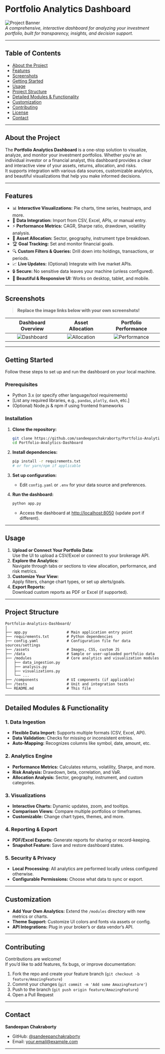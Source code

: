 # Portfolio Analytics Dashboard

![Project Banner](assets/banner.png)  
*A comprehensive, interactive dashboard for analyzing your investment portfolio, built for transparency, insights, and decision support.*

---

## Table of Contents

- [About the Project](#about-the-project)
- [Features](#features)
- [Screenshots](#screenshots)
- [Getting Started](#getting-started)
- [Usage](#usage)
- [Project Structure](#project-structure)
- [Detailed Modules & Functionality](#detailed-modules--functionality)
- [Customization](#customization)
- [Contributing](#contributing)
- [License](#license)
- [Contact](#contact)

---

## About the Project

The **Portfolio Analytics Dashboard** is a one-stop solution to visualize, analyze, and monitor your investment portfolios. Whether you’re an individual investor or a financial analyst, this dashboard provides a clear and interactive view of your assets, returns, allocation, and risks.  
It supports integration with various data sources, customizable analytics, and beautiful visualizations that help you make informed decisions.

---

## Features

- 📊 **Interactive Visualizations:** Pie charts, time series, heatmaps, and more.
- 🔗 **Data Integration:** Import from CSV, Excel, APIs, or manual entry.
- ⚡ **Performance Metrics:** CAGR, Sharpe ratio, drawdown, volatility analysis.
- 🧩 **Asset Allocation:** Sector, geography, instrument type breakdown.
- 🏆 **Goal Tracking:** Set and monitor financial goals.
- 🔍 **Custom Filters & Queries:** Drill down into holdings, transactions, or periods.
- 📈 **Live Updates:** (Optional) Integrate with live market APIs.
- 🔒 **Secure:** No sensitive data leaves your machine (unless configured).
- 🎨 **Beautiful & Responsive UI:** Works on desktop, tablet, and mobile.

---

## Screenshots

> **Replace the image links below with your own screenshots!**

| Dashboard Overview | Asset Allocation | Portfolio Performance |
|:------------------:|:---------------:|:--------------------:|
| ![Dashboard](assets/screenshots/dashboard.png) | ![Allocation](assets/screenshots/allocation.png) | ![Performance](assets/screenshots/performance.png) |

---

## Getting Started

Follow these steps to set up and run the dashboard on your local machine.

### Prerequisites

- Python 3.x (or specify other language/tool requirements)
- [List any required libraries, e.g., `pandas`, `plotly`, `dash`, etc.]
- (Optional) Node.js & npm if using frontend frameworks

### Installation

1. **Clone the repository:**
    ```bash
    git clone https://github.com/sandeepanchakraborty/Portfolio-Analytics-Dashboard.git
    cd Portfolio-Analytics-Dashboard
    ```

2. **Install dependencies:**
    ```bash
    pip install -r requirements.txt
    # or for yarn/npm if applicable
    ```

3. **Set up configuration:**
    - Edit `config.yaml` or `.env` for your data source and preferences.

4. **Run the dashboard:**
    ```bash
    python app.py
    ```
    - Access the dashboard at [http://localhost:8050](http://localhost:8050) (update port if different).

---

## Usage

1. **Upload or Connect Your Portfolio Data:**  
   Use the UI to upload a CSV/Excel or connect to your brokerage API.
2. **Explore the Analytics:**  
   Navigate through tabs or sections to view allocation, performance, and risk metrics.
3. **Customize Your View:**  
   Apply filters, change chart types, or set up alerts/goals.
4. **Export Reports:**  
   Download custom reports as PDF or Excel (if supported).

---

## Project Structure

```text
Portfolio-Analytics-Dashboard/
│
├── app.py                  # Main application entry point
├── requirements.txt        # Python dependencies
├── config.yaml             # Configuration file for data sources/settings
├── /assets                 # Images, CSS, custom JS
├── /data                   # Sample or user-uploaded portfolio data
├── /modules                # Core analytics and visualization modules
│   ├── data_ingestion.py
│   ├── analysis.py
│   ├── visualizations.py
│   └── ...
├── /components             # UI components (if applicable)
├── /tests                  # Unit and integration tests
└── README.md               # This file
```

---

## Detailed Modules & Functionality

### 1. Data Ingestion

- **Flexible Data Import:** Supports multiple formats (CSV, Excel, API).
- **Data Validation:** Checks for missing or inconsistent entries.
- **Auto-Mapping:** Recognizes columns like symbol, date, amount, etc.

### 2. Analytics Engine

- **Performance Metrics:** Calculates returns, volatility, Sharpe, and more.
- **Risk Analysis:** Drawdown, beta, correlation, and VaR.
- **Allocation Analysis:** Sector, geography, instrument, and custom categories.

### 3. Visualizations

- **Interactive Charts:** Dynamic updates, zoom, and tooltips.
- **Comparison Views:** Compare multiple portfolios or timeframes.
- **Customizable:** Change chart types, themes, and more.

### 4. Reporting & Export

- **PDF/Excel Exports:** Generate reports for sharing or record-keeping.
- **Snapshot Feature:** Save and restore dashboard states.

### 5. Security & Privacy

- **Local Processing:** All analytics are performed locally unless configured otherwise.
- **Configurable Permissions:** Choose what data to sync or export.

---

## Customization

- **Add Your Own Analytics:** Extend the `/modules` directory with new metrics or charts.
- **Theme Support:** Customize UI colors and fonts via assets or config.
- **API Integrations:** Plug in your broker’s or data vendor’s API.

---

## Contributing

Contributions are welcome!  
If you’d like to add features, fix bugs, or improve documentation:

1. Fork the repo and create your feature branch (`git checkout -b feature/AmazingFeature`)
2. Commit your changes (`git commit -m 'Add some AmazingFeature'`)
3. Push to the branch (`git push origin feature/AmazingFeature`)
4. Open a Pull Request

---


## Contact

**Sandeepan Chakraborty**  
- GitHub: [@sandeepanchakraborty](https://github.com/sandeepanchakraborty)
- Email: [your.email@example.com](mailto:sandeepanchakraborty123@gmail.com)

---

